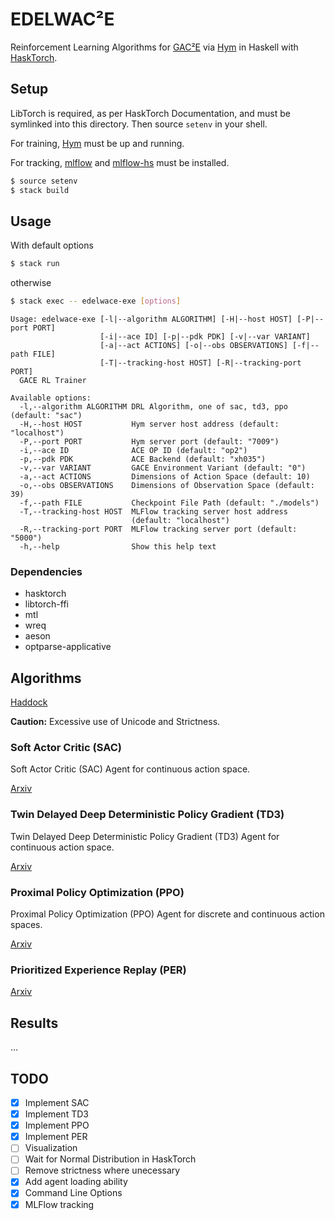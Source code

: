 # EDELWAC²E

Reinforcement Learning Algorithms for
[GAC²E](https://github.com/AugustUnderground/gace) via
[Hym](https://github.com/AugustUnderground/hym) in Haskell with
[HaskTorch](https://github.com/hasktorch/hasktorch).

## Setup

LibTorch is required, as per HaskTorch Documentation, and must be symlinked
into this directory. Then source `setenv` in your shell.

For training, [Hym](https://github.com/AugustUnderground/hym) must be up
and running.

For tracking, [mlflow](https://www.mlflow.org) and
[mlflow-hs](https://github.com/AugustUnderground/mlfow-hs) must be installed.

```bash
$ source setenv
$ stack build
```

## Usage

With default options

```bash
$ stack run
```

otherwise

```bash
$ stack exec -- edelwace-exe [options]
```

```
Usage: edelwace-exe [-l|--algorithm ALGORITHM] [-H|--host HOST] [-P|--port PORT]
                    [-i|--ace ID] [-p|--pdk PDK] [-v|--var VARIANT]
                    [-a|--act ACTIONS] [-o|--obs OBSERVATIONS] [-f|--path FILE]
                    [-T|--tracking-host HOST] [-R|--tracking-port PORT]
  GACE RL Trainer

Available options:
  -l,--algorithm ALGORITHM DRL Algorithm, one of sac, td3, ppo (default: "sac")
  -H,--host HOST           Hym server host address (default: "localhost")
  -P,--port PORT           Hym server port (default: "7009")
  -i,--ace ID              ACE OP ID (default: "op2")
  -p,--pdk PDK             ACE Backend (default: "xh035")
  -v,--var VARIANT         GACE Environment Variant (default: "0")
  -a,--act ACTIONS         Dimensions of Action Space (default: 10)
  -o,--obs OBSERVATIONS    Dimensions of Observation Space (default: 39)
  -f,--path FILE           Checkpoint File Path (default: "./models")
  -T,--tracking-host HOST  MLFlow tracking server host address
                           (default: "localhost")
  -R,--tracking-port PORT  MLFlow tracking server port (default: "5000")
  -h,--help                Show this help text
```

### Dependencies

- hasktorch
- libtorch-ffi
- mtl
- wreq
- aeson
- optparse-applicative

## Algorithms

[Haddock](https://augustunderground.github.io/edelwace/)

**Caution:** Excessive use of Unicode and Strictness.

### Soft Actor Critic (SAC)

Soft Actor Critic (SAC) Agent for continuous action space.

[Arxiv](https://arxiv.org/abs/1812.05905v2)

### Twin Delayed Deep Deterministic Policy Gradient (TD3)

Twin Delayed Deep Deterministic Policy Gradient (TD3) Agent for continuous
action space.

[Arxiv](https://arxiv.org/abs/1802.09477)

### Proximal Policy Optimization (PPO)

Proximal Policy Optimization (PPO) Agent for discrete and continuous action
spaces.

[Arxiv](https://arxiv.org/abs/1707.06347)

### Prioritized Experience Replay (PER)

[Arxiv](https://arxiv.org/abs/1511.05952)

## Results

...

## TODO

- [X] Implement SAC
- [X] Implement TD3
- [X] Implement PPO
- [X] Implement PER
- [ ] Visualization
- [ ] Wait for Normal Distribution in HaskTorch
- [ ] Remove strictness where unecessary
- [X] Add agent loading ability
- [X] Command Line Options
- [X] MLFlow tracking

